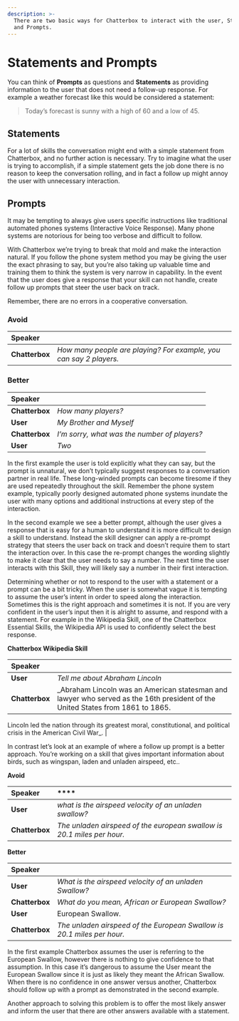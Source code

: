 ```yaml
---
description: >-
  There are two basic ways for Chatterbox to interact with the user, Statements
  and Prompts.
---
```


# Statements and Prompts

You can think of **Prompts** as questions and **Statements** as providing information to the user that does not need a follow-up response. For example a weather forecast like this would be considered a statement:

> Today’s forecast is sunny with a high of 60 and a low of 45.

## Statements

For a lot of skills the conversation might end with a simple statement from Chatterbox, and no further action is necessary. Try to imagine what the user is trying to accomplish, if a simple statement gets the job done there is no reason to keep the conversation rolling, and in fact a follow up might annoy the user with unnecessary interaction.

## Prompts

It may be tempting to always give users specific instructions like traditional automated phones systems \(Interactive Voice Response\). Many phone systems are notorious for being too verbose and difficult to follow.

With Chatterbox we’re trying to break that mold and make the interaction natural. If you follow the phone system method you may be giving the user the exact phrasing to say, but you’re also taking up valuable time and training them to think the system is very narrow in capability. In the event that the user does give a response that your skill can not handle, create follow up prompts that steer the user back on track.

Remember, there are no errors in a cooperative conversation.

### Avoid

| Speaker |  |
| :--- | :--- |
| **Chatterbox** | _How many people are playing? For example, you can say 2 players._ |

### **Better**

| Speaker |  |
| :--- | :--- |
| **Chatterbox** | _How many players?_ |
| **User** | _My Brother and Myself_ |
| **Chatterbox** | _I’m sorry, what was the number of players?_ |
| **User** | _Two_ |

In the first example the user is told explicitly what they can say, but the prompt is unnatural, we don’t typically suggest responses to a conversation partner in real life. These long-winded prompts can become tiresome if they are used repeatedly throughout the skill. Remember the phone system example, typically poorly designed automated phone systems inundate the user with many options and additional instructions at every step of the interaction.

In the second example we see a better prompt, although the user gives a response that is easy for a human to understand it is more difficult to design a skill to understand. Instead the skill designer can apply a re-prompt strategy that steers the user back on track and doesn’t require them to start the interaction over. In this case the re-prompt changes the wording slightly to make it clear that the user needs to say a number. The next time the user interacts with this Skill, they will likely say a number in their first interaction.

Determining whether or not to respond to the user with a statement or a prompt can be a bit tricky. When the user is somewhat vague it is tempting to assume the user’s intent in order to speed along the interaction. Sometimes this is the right approach and sometimes it is not. If you are very confident in the user’s input then it is alright to assume, and respond with a statement. For example in the Wikipedia Skill, one of the Chatterbox Essential Skills, the Wikipedia API is used to confidently select the best response.

**Chatterbox Wikipedia Skill**

| Speaker |  |
| :--- | :--- |
| **User** | _Tell me about Abraham Lincoln_ |
| **Chatterbox** | \_Abraham Lincoln was an American statesman and lawyer who served as the 16th president of the United States from 1861 to 1865. |

Lincoln led the nation through its greatest moral, constitutional, and political crisis in the American Civil War\_. \|

In contrast let’s look at an example of where a follow up prompt is a better approach. You’re working on a skill that gives important information about birds, such as wingspan, laden and unladen airspeed, etc..

**Avoid**

| Speaker | \*\*\*\* |
| :--- | :--- |
| **User** | _what is the airspeed velocity of an unladen swallow?_ |
| **Chatterbox** | _The unladen airspeed of the european swallow is 20.1 miles per hour._ |

**Better**

| Speaker |  |
| :--- | :--- |
| **User** | _What is the airspeed velocity of an unladen Swallow?_ |
| **Chatterbox** | _What do you mean, African or European Swallow?_ |
| **User** | European Swallow. |
| **Chatterbox** | _The unladen airspeed of the European Swallow is 20.1 miles per hour._ |

In the first example Chatterbox assumes the user is referring to the European Swallow, however there is nothing to give confidence to that assumption. In this case it’s dangerous to assume the User meant the European Swallow since it is just as likely they meant the African Swallow. When there is no confidence in one answer versus another, Chatterbox should follow up with a prompt as demonstrated in the second example.

Another approach to solving this problem is to offer the most likely answer and inform the user that there are other answers available with a statement.

